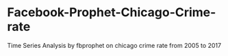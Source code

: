 # Facebook-Prophet-Chicago-Crime-rate
Time Series Analysis by fbprophet on chicago crime rate from 2005 to 2017
